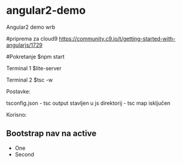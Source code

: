 # angular2-demo
Angular2 demo wrb

#priprema za cloud9
https://community.c9.io/t/getting-started-with-angularjs/1729


#Pokretanje
$npm start

Terminal 1
$lite-server

Terminal 2
$tsc -w


Postavke:

tsconfig.json
    - tsc output stavljen u js direktorij
    - tsc map isključen



Korisno:

Bootstrap nav na active
--------------------------------------------------------------------------------
<ul class="nav navbar-nav">
  <li [routerLinkActive]="['active']"> <a [routerLink]="['one']">One</a></li>
  <li [routerLinkActive]="['active']"> <a [routerLink]="['second']">Second</a></li>
</ul>
